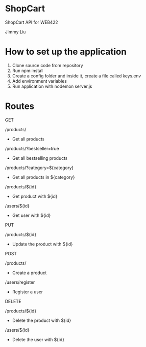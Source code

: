 # ShopCart
ShopCart API for WEB422

Jimmy Liu

# How to set up the application

1. Clone source code from repository
2. Run npm install
3. Create a config folder and inside it, create a file called keys.env
4. Add environment variables
5. Run application with nodemon server.js

# Routes

GET

/products/

* Get all products

/products/?bestseller=true

* Get all bestselling products

/products/?category=${category}

* Get all products in ${category}

/products/${id}

* Get product with ${id}

/users/${id}

* Get user with ${id}

PUT

/products/${id}

* Update the product with ${id}

POST

/products/

* Create a product

/users/register

* Register a user

DELETE

/products/${id}

* Delete the product with ${id}

/users/${id}

* Delete the user with ${id}
